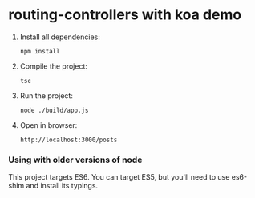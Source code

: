 # routing-controllers with koa demo

1. Install all dependencies:

    `npm install`
    
2. Compile the project:

    `tsc`

2. Run the project:

    `node ./build/app.js`
    
3. Open in browser:
 
    `http://localhost:3000/posts`

### Using with older versions of node

This project targets ES6. 
You can target ES5, but you'll need to use es6-shim and install its typings.